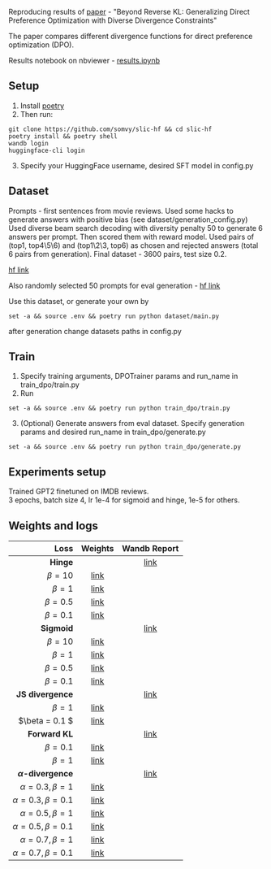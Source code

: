 Reproducing results of [paper](https://arxiv.org/abs/2309.16240) - "Beyond Reverse KL: Generalizing
Direct Preference Optimization with Diverse Divergence Constraints"

The paper compares different divergence functions for direct preference optimization (DPO).

Results notebook on
nbviewer - [results.ipynb](https://nbviewer.org/github/somvy/slic-hf/blob/main/results.ipynb)

## Setup

1. Install [poetry](https://python-poetry.org/docs/)
2. Then run:

```
git clone https://github.com/somvy/slic-hf && cd slic-hf
poetry install && poetry shell
wandb login
huggingface-cli login
```
3. Specify your HuggingFace username, desired SFT model in config.py


## Dataset
Prompts - first sentences from movie reviews.
Used some hacks to generate answers with positive bias (see dataset/generation_config.py)
Used diverse beam search decoding with diversity penalty 50 to generate 6 answers per prompt.
Then scored them with reward model. Used pairs of (top1, top4\5\6) 
and (top1\2\3, top6) as chosen and rejected answers (total 6 pairs from generation).
Final dataset - 3600 pairs, test size 0.2.

[hf link](https://huggingface.co/datasets/therem/dpo_dataset)

Also randomly selected 50 prompts for eval
generation - [hf link](https://huggingface.co/datasets/therem/dpo_dataset_eval)

Use this dataset, or generate your own by

```
set -a && source .env && poetry run python dataset/main.py
```

after generation change datasets paths in config.py

## Train

1. Specify training arguments, DPOTrainer params and run_name in train_dpo/train.py
2. Run

```
set -a && source .env && poetry run python train_dpo/train.py
```

3. (Optional) Generate answers from eval dataset. Specify generation params and desired run_name in
   train_dpo/generate.py

```
set -a && source .env && poetry run python train_dpo/generate.py
```

## Experiments setup

Trained GPT2 finetuned on IMDB reviews.  
3 epochs, batch size 4, lr 1e-4 for sigmoid and hinge, 1e-5 for others.


## Weights and logs

|                        Loss |                             Weights                             |                     Wandb Report                      |
|----------------------------:|:---------------------------------------------------------------:|:-----------------------------------------------------:|
|                   **Hinge** |                                                                 | [link](https://api.wandb.ai/links/siriusopt/qf7ucsy0) |
|                $\beta = 10$ |   [link](https://huggingface.co/therem/gpt_imdb_hinge_beta10)   |                                                       |
|                 $\beta = 1$ |   [link](https://huggingface.co/therem/gpt_imdb_hinge_beta1)    |                                                       |
|               $\beta = 0.5$ |  [link](https://huggingface.co/therem/gpt_imdb_hinge_beta5e-1)  |                                                       |
|               $\beta = 0.1$ |  [link](https://huggingface.co/therem/gpt_imdb_hinge_beta1e-1)  |                                                       |
|                 **Sigmoid** |                                                                 | [link](https://api.wandb.ai/links/siriusopt/vtlaxd9l) |
|                $\beta = 10$ |  [link](https://huggingface.co/therem/gpt_imdb_sigmoid_beta10)  |                                                       |
|                 $\beta = 1$ |  [link](https://huggingface.co/therem/gpt_imdb_sigmoid_beta1)   |                                                       |
|               $\beta = 0.5$ | [link](https://huggingface.co/therem/gpt_imdb_sigmoid_beta5e-1) |                                                       |
|               $\beta = 0.1$ | [link](https://huggingface.co/therem/gpt_imdb_sigmoid_beta1e-1) |                                                       |
|           **JS divergence** |                                                                 | [link](https://api.wandb.ai/links/siriusopt/t5m4frwk) |
|                 $\beta = 1$ |    [link](https://huggingface.co/therem/gpt_imdb_jsd_beta1)     |                                                       |
|              $\beta = 0.1 $ |   [link](https://huggingface.co/therem/gpt_imdb_jsd_beta1e-1)   |
|              **Forward KL** |                                                                 | [link](https://api.wandb.ai/links/siriusopt/c6zrjivo) |
|                 $\beta=0.1$ |   [link](https://huggingface.co/therem/gpt_imdb_fkl_beta1e-1)   |                                                       |
|                 $\beta = 1$ |    [link](https://huggingface.co/therem/gpt_imdb_fkl_beta1)     |
|     **$\alpha$-divergence** |                                                                 | [link](https://api.wandb.ai/links/siriusopt/h7bboyh4) |
|   $\alpha = 0.3, \beta = 1$ |  [link](https://huggingface.co/therem/gpt_imdb_alpha03_beta1)   |
| $\alpha = 0.3, \beta = 0.1$ | [link](https://huggingface.co/therem/gpt_imdb_alpha03_beta1e-1) |
|   $\alpha = 0.5, \beta = 1$ |  [link](https://huggingface.co/therem/gpt_imdb_alpha05_beta1)   |
| $\alpha = 0.5, \beta = 0.1$ | [link](https://huggingface.co/therem/gpt_imdb_alpha05_beta1e-1) |
|   $\alpha = 0.7, \beta = 1$ |  [link](https://huggingface.co/therem/gpt_imdb_alpha07_beta1)   |
| $\alpha = 0.7, \beta = 0.1$ | [link](https://huggingface.co/therem/gpt_imdb_alpha07_beta1e-1) |


